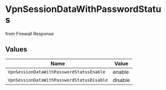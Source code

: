 # VpnSessionDataWithPasswordStatus

from Firewall Response


## Values

| Name                                      | Value                                     |
| ----------------------------------------- | ----------------------------------------- |
| `VpnSessionDataWithPasswordStatusEnable`  | enable                                    |
| `VpnSessionDataWithPasswordStatusDisable` | disable                                   |